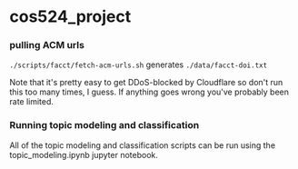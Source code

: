 # cos524_project

### pulling ACM urls
`./scripts/facct/fetch-acm-urls.sh` generates `./data/facct-doi.txt`

Note that it's pretty easy to get DDoS-blocked by Cloudflare so don't run this too many times, I guess. If anything goes wrong you've probably been rate limited.


### Running topic modeling and classification
All of the topic modeling and classification scripts can be run using the topic_modeling.ipynb jupyter notebook. 
